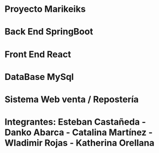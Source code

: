 # Proyecto Marikeiks
# Back End SpringBoot
# Front End React
# DataBase MySql
# Sistema Web venta / Repostería
# Integrantes: Esteban Castañeda - Danko Abarca - Catalina Martínez - Wladimir Rojas - Katherina Orellana
